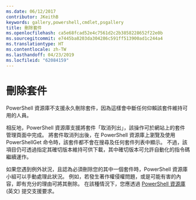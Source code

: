 ```yaml
---
ms.date: 06/12/2017
contributor: JKeithB
keywords: gallery,powershell,cmdlet,psgallery
title: 刪除套件
ms.openlocfilehash: ca5e68fcad52e4c7561d2c2b3858228652f22e0b
ms.sourcegitcommit: e7445ba8203da304286c591ff513900ad1c244a4
ms.translationtype: HT
ms.contentlocale: zh-TW
ms.lasthandoff: 04/23/2019
ms.locfileid: "62084159"
---
```

# <a name="deleting-packages"></a>刪除套件

PowerShell 資源庫不支援永久刪除套件，因為這樣會中斷任何仰賴該套件維持可用的人員。

相反地，PowerShell 資源庫支援將套件「取消列出」，該操作可於網站上的套件管理頁面中完成。
將套件取消列出後，在 PowerShell 資源庫上瀏覽及使用 PowerShellGet 命令時，該套件都不會在搜尋及任何套件列表中顯示。
不過，該項目仍可透過指定其確切版本維持可供下載，其中確切版本可允許自動化的指令碼繼續運作。

如果您遇到例外狀況，且認為必須刪除您的其中一個套件時，PowerShell 資源庫小組可以手動處理此狀況。
例如，若發生著作權侵權問題，或是可能有害的內容，即有充分的理由可將其刪除。
在該種情況下，您應透過 [PowerShell 資源庫](http://www.PowerShellGallery.com) \(英文\) 提交支援要求。
